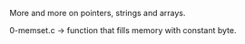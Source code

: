More and more on pointers, strings and arrays.

0-memset.c -> function that fills memory with constant byte.


